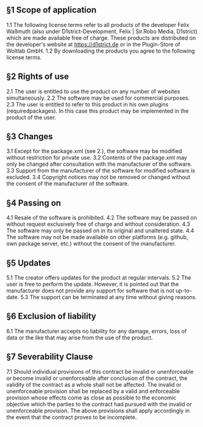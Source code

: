 ## §1 Scope of application
1.1 The following license terms refer to all products of the developer Felix Waßmuth (also under D1strict-Development, Felix | Sir.Robo Media, D1strict) which are made available free of charge. These products are distributed on the developer's website at https://d1strict.de or in the Plugin-Store of Woltlab GmbH.
1.2 By downloading the products you agree to the following license terms.

## §2 Rights of use
2.1 The user is entitled to use the product on any number of websites simultaneously.
2.2 The software may be used for commercial purposes.
2.3 The user is entitled to refer to this product in his own plugins (requiredpackages). In this case this product may be implemented in the product of the user.

## §3 Changes
3.1 Except for the package.xml (see 2.), the software may be modified without restriction for private use.
3.2 Contents of the package.xml may only be changed after consultation with the manufacturer of the software.
3.3 Support from the manufacturer of the software for modified software is excluded.
3.4 Copyright notices may not be removed or changed without the consent of the manufacturer of the software.

## §4 Passing on
4.1 Resale of the software is prohibited.
4.2 The software may be passed on without request exclusively free of charge and without consideration.
4.3 The software may only be passed on in its original and unaltered state.
4.4 The software may not be made available on other platforms (e.g. github, own package server, etc.) without the consent of the manufacturer.

## §5 Updates
5.1 The creator offers updates for the product at regular intervals.
5.2 The user is free to perform the update. However, it is pointed out that the manufacturer does not provide any support for software that is not up-to-date.
5.3 The support can be terminated at any time without giving reasons.

## §6 Exclusion of liability
6.1 The manufacturer accepts no liability for any damage, errors, loss of data or the like that may arise from the use of the product.

## §7 Severability Clause
7.1 Should individual provisions of this contract be invalid or unenforceable or become invalid or unenforceable after conclusion of the contract, the validity of the contract as a whole shall not be affected. The invalid or unenforceable provision shall be replaced by a valid and enforceable provision whose effects come as close as possible to the economic objective which the parties to the contract had pursued with the invalid or unenforceable provision. The above provisions shall apply accordingly in the event that the contract proves to be incomplete.
